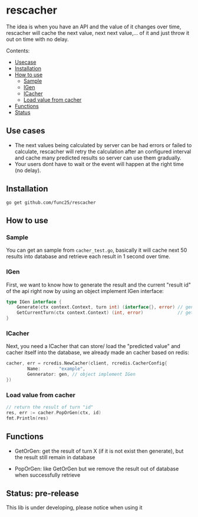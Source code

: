 # rescacher

The idea is when you have an API and the value of it changes over time, rescacher will cache the next value, next next value,... of it and just throw it out on time with no delay.

Contents:
* [Usecase](#usecase)
* [Installation](#installation)
* [How to use](#how-to-use)
  * [Sample](#sample)
  * [IGen](#igen)
  * [ICacher](#icacher)
  * [Load value from cacher](#load-value-from-cacher)
* [Functions](#functions)
* [Status](#status-pre-release)

## Use cases

- The next values being calculated by server can be had errors or failed to calculate, rescacher will retry the calculation after an configured interval and cache many predicted results so server can use them gradually.
- Your users dont have to wait or the event will happen at the right time (no delay).

## Installation

`go get github.com/func25/rescacher`

## How to use 

### Sample
You can get an sample from `cacher_test.go`, basically it will cache next 50 results into database and retrieve each result in 1 second over time.

### IGen
First, we want to know how to generate the result and the current "result id" of the api right now by using an object implement IGen interface:

```go
type IGen interface {
	Generate(ctx context.Context, turn int) (interface{}, error) // generate result of turn X
	GetCurrentTurn(ctx context.Context) (int, error)             // get current turn
}
```

### ICacher

Next, you need a ICacher that can store/ load the "predicted value" and cacher itself into the database, we already made an cacher based on redis:

```go
cacher, err = rcredis.NewCacher(client, rcredis.CacherConfig{
		Name:       "example",
		Gennerator: gen, // object implement IGen
})
```

### Load value from cacher

```go
// return the result of turn "id"
res, err := cacher.PopOrGen(ctx, id) 
fmt.Println(res)
```

## Functions
- GetOrGen: get the result of turn X (if it is not exist then generate), but the result still remain in database

- PopOrGen: like GetOrGen but we remove the result out of database when successfully retrieve


## Status: pre-release
This lib is under developing, please notice when using it
